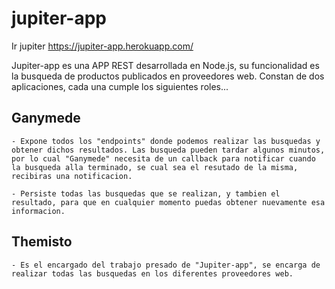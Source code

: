 # jupiter-app

Ir jupiter https://jupiter-app.herokuapp.com/

Jupiter-app es una APP REST desarrollada en Node.js, su funcionalidad es la busqueda de productos publicados en proveedores web. 
Constan de dos aplicaciones, cada una cumple los siguientes roles...

## Ganymede
    - Expone todos los "endpoints" donde podemos realizar las busquedas y obtener dichos resultados. Las busqueda pueden tardar algunos minutos, por lo cual "Ganymede" necesita de un callback para notificar cuando la busqueda alla terminado, se cual sea el resutado de la misma, recibiras una notificacion.

    - Persiste todas las busquedas que se realizan, y tambien el resultado, para que en cualquier momento puedas obtener nuevamente esa informacion. 

## Themisto

    - Es el encargado del trabajo presado de "Jupiter-app", se encarga de realizar todas las busquedas en los diferentes proveedores web.